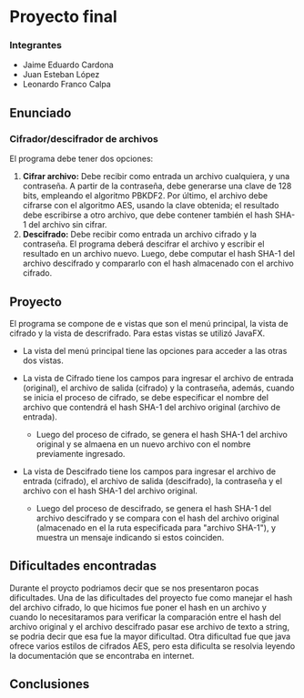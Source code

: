 # Proyecto final

### Integrantes
* Jaime Eduardo Cardona
* Juan Esteban López
* Leonardo Franco Calpa

## Enunciado
### Cifrador/descifrador de archivos
El programa debe tener dos opciones: 
1. **Cifrar archivo:** Debe recibir como entrada un archivo cualquiera, y una contraseña. A partir de la contraseña, debe generarse una clave de 128 bits, empleando el algoritmo PBKDF2. Por último, el archivo debe cifrarse con el algoritmo AES, usando la clave obtenida; el resultado debe escribirse a otro archivo, que debe contener también el hash SHA-1 del archivo sin cifrar. 
2. **Descifrado:** Debe recibir como entrada un archivo cifrado y la contraseña. El programa deberá descifrar el archivo y escribir el resultado en un archivo nuevo. Luego, debe computar el hash SHA-1 del archivo descifrado y compararlo con el hash almacenado con el archivo cifrado.

## Proyecto
El programa se compone de e vistas que son el menú principal, la vista de cifrado y la vista de descrifrado. Para estas vistas se utilizó JavaFX.
* La vista del menú principal tiene las opciones para acceder a las otras dos vistas.

* La vista de Cifrado tiene los campos para ingresar el archivo de entrada (original), el archivo de salida (cifrado) y la contraseña, además, cuando se inicia el proceso de cifrado, se debe especificar el nombre del archivo que contendrá el hash SHA-1 del archivo original (archivo de entrada).
    * Luego del proceso de cifrado, se genera el hash SHA-1 del archivo original y se almaena en un nuevo archivo con el nombre previamente ingresado.

* La vista de Descifrado tiene los campos para ingresar el archivo de entrada (cifrado), el archivo de salida (descifrado), la contraseña y el archivo con el hash SHA-1 del archivo original.
    * Luego del proceso de descifrado, se genera el hash SHA-1 del archivo descifrado y se compara con el hash del archivo original (almacenado en el la ruta especificada para \"archivo SHA-1\"), y muestra un mensaje indicando si estos coinciden.



## Dificultades encontradas
Durante el proycto podriamos decir que se nos presentaron pocas dificultades. Una de las dificultades del proyecto fue como manejar el hash del archivo cifrado, lo que hicimos fue poner el hash en un archivo y cuando lo necesitaramos para verificar la comparación entre el hash del archivo original y el archivo descifrado pasar ese archivo de texto a string, se podria decir que esa fue la mayor dificultad. Otra dificultad fue que java ofrece varios estilos de cifrados AES, pero esta dificulta se resolvia leyendo la documentación que se encontraba en internet.


## Conclusiones
